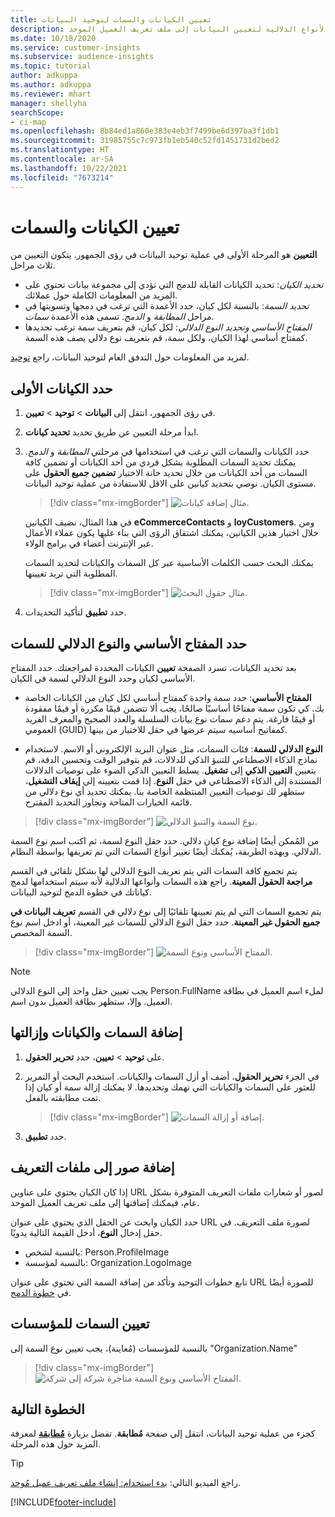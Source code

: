 ```yaml
---
title: تعيين الكيانات والسمات لتوحيد البيانات
description: حدد الكيانات والسمات والمفاتيح الأساسية والأنواع الدلالية لتعيين البيانات إلى ملف تعريف العميل الموحد.
ms.date: 10/18/2020
ms.service: customer-insights
ms.subservice: audience-insights
ms.topic: tutorial
author: adkuppa
ms.author: adkuppa
ms.reviewer: mhart
manager: shellyha
searchScope:
- ci-map
ms.openlocfilehash: 8b84ed1a860e383e4eb3f7499be6d397ba3f1db1
ms.sourcegitcommit: 31985755c7c973fb1eb540c52fd1451731d2bed2
ms.translationtype: HT
ms.contentlocale: ar-SA
ms.lasthandoff: 10/22/2021
ms.locfileid: "7673214"
---
```

# <a name="map-entities-and-attributes"></a>تعيين الكيانات والسمات

**التعيين** هو المرحلة الأولى في عملية توحيد البيانات في رؤى الجمهور. يتكون التعيين من ثلاث مراحل.

- *تحديد الكيان*: تحديد الكيانات القابلة للدمج التي تؤدي إلى مجموعة بيانات تحتوي على المزيد من المعلومات الكاملة حول عملائك.
- *تحديد السمة*: بالنسبة لكل كيان، حدد الأعمدة التي ترغب في دمجها وتسويتها في مراحل *المطابقة* و *الدمج*. تسمى هذه الأعمدة *سمات*.
- *المفتاح الأساسي وتحديد النوع الدلالي*: لكل كيان، قم بتعريف سمة ترغب تحديدها كمفتاح أساسي لهذا الكيان، ولكل سمة، قم بتعريف نوع دلالي يصف هذه السمة.

لمزيد من المعلومات حول التدفق العام لتوحيد البيانات، راجع [توحيد](data-unification.md).

## <a name="select-the-first-entities"></a>حدد الكيانات الأولى

1. في رؤى الجمهور، انتقل إلى **البيانات** > **توحيد** > **تعيين**.

2. ابدأ مرحلة التعيين عن طريق تحديد **تحديد كيانات**.

3. حدد الكيانات والسمات التي ترغب في استخدامها في مرحلتي *المطابقة* و *الدمج*. يمكنك تحديد السمات المطلوبة بشكل فردي من أحد الكيانات أو تضمين كافة السمات من أحد الكيانات من خلال تحديد خانة الاختيار **تضمين جميع الحقول** على مستوى الكيان. نوصي بتحديد كيانين على الاقل للاستفادة من عملية توحيد البيانات.

   > [!div class="mx-imgBorder"]
   > ![مثال إضافة كيانات.](media/data-manager-configure-map-add-entities-example.png "مثال إضافة الكيانات")

   في هذا المثال، نضيف الكيانين **eCommerceContacts** و **loyCustomers**. ومن خلال اختيار هذين الكيانين، يمكنك اشتقاق الرؤى التي بناء عليها يكون عملاء الأعمال عبر الإنترنت أعضاء في برامج الولاء.
   
   يمكنك البحث حسب الكلمات الأساسية عبر كل السمات والكيانات لتحديد السمات المطلوبة التي تريد تعيينها.
   
     > [!div class="mx-imgBorder"]
   > ![مثال حقول البحث.](media/data-manager-configure-map-search-fields-example.png "مثال حقول البحث")

4. حدد **تطبيق** لتأكيد التحديدات.

## <a name="select-primary-key-and-semantic-type-for-attributes"></a>حدد المفتاح الأساسي والنوع الدلالي للسمات

بعد تحديد الكيانات، تسرد الصفحة **تعيين** الكيانات المحددة لمراجعتك. حدد المفتاح الأساسي لكيان وحدد النوع الدلالي لسمة في الكيان.

- **المفتاح الأساسي**: حدد سمة واحدة كمفتاح أساسي لكل كيان من الكيانات الخاصة بك. كي تكون سمة مفتاحًا أساسيًا صالحًا، يجب ألا تتضمن قيمًا مكررة أو قيمًا مفقودة أو قيمًا فارغة. يتم دعم سمات نوع بيانات السلسلة والعدد الصحيح والمعرف الفريد العمومي (GUID) كمفاتيح أساسيه سيتم عرضها في حقل للاختيار من بينها.

- **النوع الدلالي للسمة**: فئات السمات، مثل عنوان البريد الإلكتروني أو الاسم. لاستخدام نماذج الذكاء الاصطناعي للتنبؤ الذكي للدلالات، قم بتوفير الوقت وتحسين الدقة، قم بتعيين **التعيين الذكي** إلى **تشغيل**. يسلط التعيين الذكي الضوء على توصيات الدلالات المستندة إلى الذكاء الاصطناعي في حقل **النوع**. إذا قمت بتعيينه إلى **إيقاف التشغيل**، ستظهر لك توصيات التعيين المنتظمة الخاصة بنا. يمكنك تحديد أي نوع دلالي من قائمة الخيارات المتاحة وتجاوز التحديد المقترح.

> [!div class="mx-imgBorder"]
> ![نوع السمة والتنبؤ الدلالي.](media/data-manager-configure-map-add-attributes-semantic-prediction.png "نوع السمة والتنبؤ الدلالي")

من المُمكن أيضًا إضافة نوع كيان دلالي. حدد حقل النوع لسمة، ثم اكتب اسم نوع السمة الدلالي. وبهذه الطريقة، يُمكنك أيضًا تغيير أنواع السمات التي تم تعريفها بواسطة النظام.

يتم تجميع كافة السمات التي يتم تعريف النوع الدلالي لها بشكل تلقائي في القسم **مراجعة الحقول المعينة**. راجع هذه السمات وأنواعها الدلالية لأنه سيتم استخدامها لدمج كياناتك في خطوة الدمج لتوحيد البيانات.

يتم تجميع السمات التي لم يتم تعيينها تلقائيًا إلى نوع دلالي في القسم **تعريف البيانات في جميع الحقول غير المعينة**. حدد حقل النوع الدلالي للسمات غير المعينة، أو ادخل اسم نوع السمة المخصص.

> [!div class="mx-imgBorder"]
> ![المفتاح الأساسي ونوع السمة.](media/data-manager-configure-map-add-attributes.png "المفتاح الأساسي ونوع السمة")

> [!NOTE]
> يجب تعيين حقل واحد إلى النوع الدلالي Person.FullName لملء اسم العميل في بطاقة العميل. وإلا، ستظهر بطاقة العميل بدون اسم. 

## <a name="add-and-remove-attributes-and-entities"></a>إضافة السمات والكيانات وإزالتها

1. على **توحيد** > **تعيين**، حدد **تحرير الحقول**.

2. في الجزء **تحرير الحقول**، أضف أو أزل السمات والكيانات. استخدم البحث أو التمرير للعثور على السمات والكيانات التي تهمك وتحديدها. لا يمكنك إزالة سمة أو كيان إذا تمت مطابقته بالفعل.

   > [!div class="mx-imgBorder"]
   > ![إضافة أو إزالة السمات.](media/configure-data-map-edit.png "إضافة أو إزالة السمات")

3. حدد **تطبيق**.

## <a name="add-images-to-profiles"></a>إضافة صور إلى ملفات التعريف

إذا كان الكيان يحتوي على عناوين URL لصور أو شعارات ملفات التعريف المتوفرة بشكل عام، فيمكنك إضافتها إلى ملف تعريف العميل الموحد.

حدد الكيان وابحث عن الحقل الذي يحتوي على عنوان URL لصورة ملف التعريف. في حقل إدخال **النوع**، أدخل القيمة التالية يدويًا. 
- بالنسبة لشخص: Person.ProfileImage
- بالنسبة لمؤسسة: Organization.LogoImage

تابع خطوات التوحيد وتأكد من إضافة السمة التي تحتوي على عنوان URL للصورة أيضًا في [خطوة الدمج](merge-entities.md).

## <a name="set-attributes-for-organizations"></a>تعيين السمات للمؤسسات

بالنسبة للمؤسسات (مُعاينة)، يجب تعيين نوع السمة إلى "Organization.Name"
> [!div class="mx-imgBorder"]
> ![المفتاح الأساسي ونوع السمة متاجرة شركة إلى شركة.](media/configure-data-map-edit-b2b.png "المفتاح الأساسي ونوع السمة متاجرة شركة إلى شركة")

## <a name="next-step"></a>الخطوة التالية

كجزء من عملية توحيد البيانات، انتقل إلى صفحة **مُطابقة**. تفضل بزيارة [**مُطابقة**](match-entities.md) لمعرفة المزيد حول هذه المرحلة.

> [!TIP]
> راجع الفيديو التالي: [بدء استخدام: إنشاء ملف تعريف عميل مُوحد](https://youtu.be/oBfGEhucAxs).


[!INCLUDE[footer-include](../includes/footer-banner.md)]